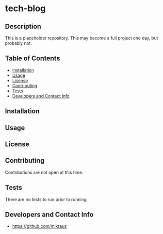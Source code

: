 # tech-blog

## Description
This is a placeholder repository. This may become a full project one day, but probably not.

## Table of Contents
* [Installation](#installation)
* [Usage](#usage)
* [License](#license)
* [Contributing](#contributing)
* [Tests](#tests)
* [Developers and Contact Info](#developers-and-contact-info)



## Installation


## Usage


## License


## Contributing
Contributions are not open at this time.

## Tests
There are no tests to run prior to running.

## Developers and Contact Info
* https://github.com/mlkrauz

